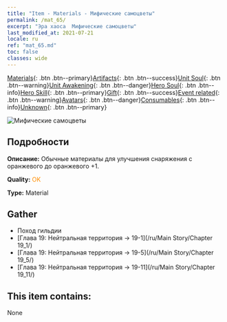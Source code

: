 ```yaml
---
title: "Item - Materials - Мифические самоцветы"
permalink: /mat_65/
excerpt: "Эра хаоса  Мифические самоцветы"
last_modified_at: 2021-07-21
locale: ru
ref: "mat_65.md"
toc: false
classes: wide
---
```

 [Materials](/ItemsRU/){: .btn .btn--primary}[Artifacts](/ItemsRU/Artifacts/){: .btn .btn--success}[Unit Soul](/ItemsRU/UnitSoul/){: .btn .btn--warning}[Unit Awakening](/ItemsRU/UnitAwakening/){: .btn .btn--danger}[Hero Soul](/ItemsRU/HeroSoul/){: .btn .btn--info}[Hero Skill](/ItemsRU/HeroSkill/){: .btn .btn--primary}[Gift](/ItemsRU/Gift/){: .btn .btn--success}[Event related](/ItemsRU/Events/){: .btn .btn--warning}[Avatars](/ItemsRU/Avatars/){: .btn .btn--danger}[Consumables](/ItemsRU/Consumables/){: .btn .btn--info}[Unknown](/ItemsRU/Unknown/){: .btn .btn--primary}

 ![Мифические самоцветы](/images/t/i_cailiao_baoshi3.png)

## Подробности
 **Описание:** Обычные материалы для улучшения снаряжения c оранжевого до оранжевого +1.

 **Quality:** <span style="color: #FF8C00">OK</span>

 **Type:** Material

## Gather

*    Поход гильдии 
*    [Глава 19: Нейтральная территория -> 19-1](/ru/Main Story/Chapter 19_1/) 
*    [Глава 19: Нейтральная территория -> 19-5](/ru/Main Story/Chapter 19_5/) 
*    [Глава 19: Нейтральная территория -> 19-11](/ru/Main Story/Chapter 19_11/) 

## This item contains:

  None


